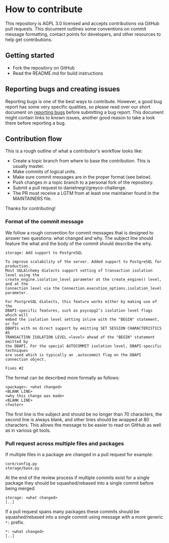 # How to contribute

This repository is AGPL 3.0 licensed and accepts contributions via GitHub pull requests. This document outlines some 
conventions on commit message formatting, contact points for developers, and other resources to help get contributions.

## Getting started

- Fork the repository on GitHub
- Read the README.md for build instructions

## Reporting bugs and creating issues

Reporting bugs is one of the best ways to contribute. However, a good bug report has some very specific qualities, so 
please read over our short document on [reporting bugs](./docs/reporting-bugs.md) before submitting a bug report. This 
document might contain links to known issues, another good reason to take a look there before reporting a bug.

## Contribution flow

This is a rough outline of what a contributor's workflow looks like:

- Create a topic branch from where to base the contribution. This is usually master.
- Make commits of logical units.
- Make sure commit messages are in the proper format (see below).
- Push changes in a topic branch to a personal fork of the repository.
- Submit a pull request to danielnegri/greyco-challenge.
- The PR must receive a LGTM from at least one maintainer found in the MAINTAINERS file.

Thanks for contributing!

### Format of the commit message

We follow a rough convention for commit messages that is designed to answer two
questions: what changed and why. The subject line should feature the what and
the body of the commit should describe the why.

```
storage: Add support to PostgreSQL

To improve scalability of the server. Added support to PostgreSQL for production. 
Most SQLAlchemy dialects support setting of transaction isolation level using the 
create_engine.isolation_level parameter at the create_engine() level, and at the 
Connection level via the Connection.execution_options.isolation_level parameter.

For PostgreSQL dialects, this feature works either by making use of the 
DBAPI-specific features, such as psycopg2’s isolation level flags which will 
embed the isolation level setting inline with the "BEGIN" statement, or for 
DBAPIs with no direct support by emitting SET SESSION CHARACTERISTICS AS 
TRANSACTION ISOLATION LEVEL <level> ahead of the "BEGIN" statement emitted by 
the DBAPI. For the special AUTOCOMMIT isolation level, DBAPI-specific techniques
are used which is typically an .autocommit flag on the DBAPI connection object.

Fixes #2
```

The format can be described more formally as follows:

```
<package>: <what changed>
<BLANK LINE>
<why this change was made>
<BLANK LINE>
<footer>
```

The first line is the subject and should be no longer than 70 characters, the second
line is always blank, and other lines should be wrapped at 80 characters. This allows
the message to be easier to read on GitHub as well as in various git tools.

### Pull request across multiple files and packages

If multiple files in a package are changed in a pull request for example:

```
core/config.py
storage/base.py
```

At the end of the review process if multiple commits exist for a single package they
should be squashed/rebased into a single commit before being merged.

```
storage: <what changed>
[..]
```

If a pull request spans many packages these commits should be squashed/rebased into a single
commit using message with a more generic `*:` prefix.

```
*: <what changed>
[..]
```